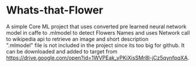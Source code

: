 # Whats-that-Flower
A simple Core ML project that uses  converted pre learned neural network  model  in caffe to .mlmodel to detect Flowers Names and uses Network call to wikipedia api to retrieve an image and short description  
".mlmodel" file is not included in the project since its too big for github.
It can be downloaded and added to target from https://drive.google.com/open?id=1WVPEak_yPKiXisSMr8l-jCz5qynfpqXA. 
